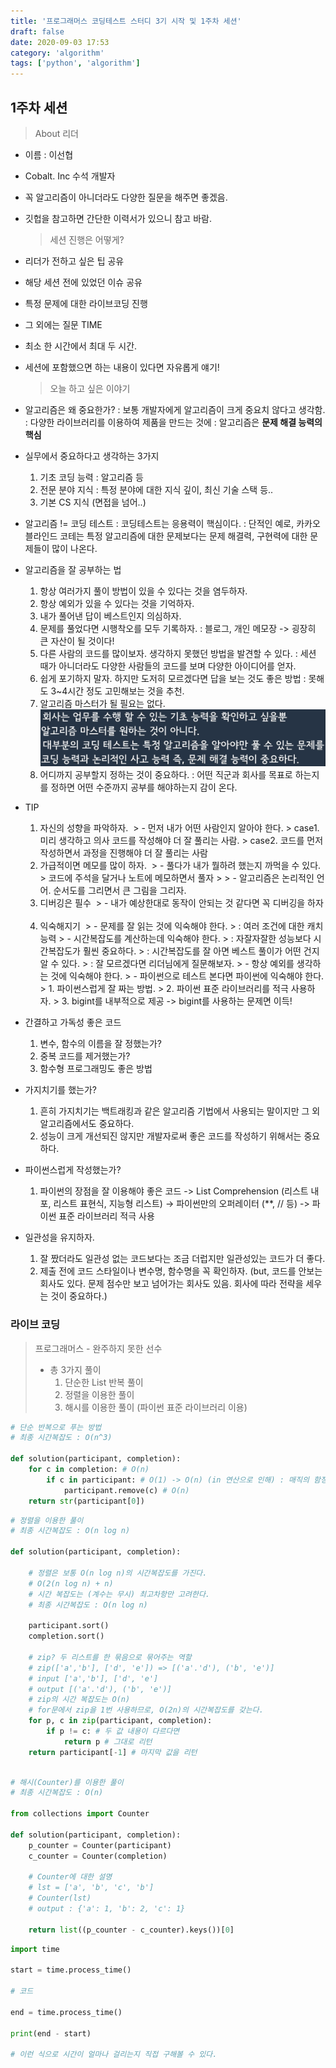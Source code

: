 ```yaml
---
title: '프로그래머스 코딩테스트 스터디 3기 시작 및 1주차 세션'
draft: false
date: 2020-09-03 17:53
category: 'algorithm'
tags: ['python', 'algorithm']
---
```


## 1주차 세션

> About 리더
> ​

- 이름 : 이선협
- Cobalt. Inc 수석 개발자
- 꼭 알고리즘이 아니더라도 다양한 질문을 해주면 좋겠음.
- 깃헙을 참고하면 간단한 이력서가 있으니 참고 바람.
  ​
  > 세션 진행은 어떻게?
  > ​
- 리더가 전하고 싶은 팁 공유
- 해당 세션 전에 있었던 이슈 공유
- 특정 문제에 대한 라이브코딩 진행
- 그 외에는 질문 TIME
- 최소 한 시간에서 최대 두 시간.
- 세션에 포함했으면 하는 내용이 있다면 자유롭게 얘기!
  ​
  > 오늘 하고 싶은 이야기
  > ​
- 알고리즘은 왜 중요한가?
  : 보통 개발자에게 알고리즘이 크게 중요치 않다고 생각함.
  : 다양한 라이브러리를 이용하여 제품을 만드는 것에
  : 알고리즘은 **문제 해결 능력의 핵심**
- 실무에서 중요하다고 생각하는 3가지
  1. 기초 코딩 능력 : 알고리즘 등
  2. 전문 분야 지식 : 특정 분야에 대한 지식 깊이, 최신 기술 스택 등..
  3. 기본 CS 지식 (면접을 넘어..)
     ​
- 알고리즘 != 코딩 테스트
  : 코딩테스트는 응용력이 핵심이다.
  : 단적인 예로, 카카오 블라인드 코테는 특정 알고리즘에 대한 문제보다는
  문제 해결력, 구현력에 대한 문제들이 많이 나온다.
  ​
- 알고리즘을 잘 공부하는 법
  ​

  1. 항상 여러가지 풀이 방법이 있을 수 있다는 것을 염두하자.
  2. 항상 예외가 있을 수 있다는 것을 기억하자.
  3. 내가 풀어낸 답이 베스트인지 의심하자.
  4. 문제를 풀었다면 시행착오를 모두 기록하자.
     : 블로그, 개인 메모장 -> 굉장히 큰 자산이 될 것이다!
  5. 다른 사람의 코드를 많이보자. 생각하지 못했던 방법을 발견할 수 있다.
     : 세션 때가 아니더라도 다양한 사람들의 코드를 보며 다양한 아이디어를 얻자.
  6. 쉽게 포기하지 말자. 하지만 도저히 모르겠다면 답을 보는 것도 좋은 방법
     : 못해도 3~4시간 정도 고민해보는 것을 추천.
  7. 알고리즘 마스터가 될 필요는 없다.
     ![image-20200902203916110](./2020-09-03-week1-session-img1.png)
  8. 어디까지 공부할지 정하는 것이 중요하다.
     : 어떤 직군과 회사를 목표로 하는지를 정하면 어떤 수준까지 공부를 해야하는지 감이 온다.
     ​

- TIP
  ​
  1. 자신의 성향을 파악하자.
     ​ > - 먼저 내가 어떤 사람인지 알아야 한다. > case1. 미리 생각하고 의사 코드를 작성해야 더 잘 풀리는 사람. > case2. 코드를 먼저 작성하면서 과정을 진행해야 더 잘 풀리는 사람
     ​
  2. 가급적이면 메모를 많이 하자.
     ​ > - 풀다가 내가 뭘하려 했는지 까먹을 수 있다. > 코드에 주석을 달거나 노트에 메모하면서 풀자 > > - 알고리즘은 논리적인 언어. 순서도를 그리면서 큰 그림을 그리자.
     ​
  3. 디버깅은 필수
     ​ > - 내가 예상한대로 동작이 안되는 것 같다면 꼭 디버깅을 하자
     ​
  4. 익숙해지기
     ​ > - 문제를 잘 읽는 것에 익숙해야 한다. > : 여러 조건에 대한 캐치 능력 > - 시간복잡도를 계산하는데 익숙해야 한다. > : 자잘자잘한 성능보다 시간복잡도가 훨씬 중요하다. > : 시간복잡도를 잘 아면 베스트 풀이가 어떤 건지 알 수 있다. > : 잘 모르겠다면 리더님에게 질문해보자. > - 항상 예외를 생각하는 것에 익숙해야 한다. > - 파이썬으로 테스트 본다면 파이썬에 익숙해야 한다. > 1. 파이썬스럽게 잘 짜는 방법. > 2. 파이썬 표준 라이브러리를 적극 사용하자. > 3. bigint를 내부적으로 제공 -> bigint를 사용하는 문제면 이득!
     ​
- 간결하고 가독성 좋은 코드
  ​

  1. 변수, 함수의 이름을 잘 정했는가?
  2. 중복 코드를 제거했는가?
  3. 함수형 프로그래밍도 좋은 방법
     ​

- 가지치기를 했는가?
  ​

  1. 흔히 가지치기는 백트래킹과 같은 알고리즘 기법에서 사용되는 말이지만
     그 외 알고리즘에서도 중요하다.
  2. 성능이 크게 개선되진 않지만 개발자로써 좋은 코드를 작성하기 위해서는 중요하다.
     ​

- 파이썬스럽게 작성했는가?
  ​

  1. 파이썬의 장점을 잘 이용해야 좋은 코드
     -> List Comprehension (리스트 내포, 리스트 표현식, 지능형 리스트)
     -> 파이썬만의 오퍼레이터 (\*\*, // 등)
     -> 파이썬 표준 라이브러리 적극 사용
     ​

- 일관성을 유지하자.
  ​

  1. 잘 짰더라도 일관성 없는 코드보다는 조금 더럽지만 일관성있는 코드가 더 좋다.
  2. 제출 전에 코드 스타일이나 변수명, 함수명을 꼭 확인하자.
     (but, 코드를 안보는 회사도 있다. 문제 점수만 보고 넘어가는 회사도 있음.
     회사에 따라 전략을 세우는 것이 중요하다.)
     ​
     ​
     ​

### 라이브 코딩

> 프로그래머스 - 완주하지 못한 선수
>
> - 총 3가지 풀이
>   1. 단순한 List 반복 풀이
>   2. 정렬을 이용한 풀이
>   3. 해시를 이용한 풀이 (파이썬 표준 라이브러리 이용)
>      ​

```python
# 단순 반복으로 푸는 방법
# 최종 시간복잡도 : O(n^3)
​
def solution(participant, completion):
    for c in completion: # O(n)
        if c in participant: # O(1) -> O(n) (in 연산으로 인해) : 매직의 함정
            participant.remove(c) # O(n)
    return str(participant[0])
```

```python
# 정렬을 이용한 풀이
# 최종 시간복잡도 : O(n log n)
​
def solution(participant, completion):

    # 정렬은 보통 O(n log n)의 시간복잡도를 가진다.
    # O(2(n log n) + n)
    # 시간 복잡도는 (계수는 무시) 최고차항만 고려한다.
    # 최종 시간복잡도 : O(n log n)

	participant.sort()
    completion.sort()
​
    # zip? 두 리스트를 한 묶음으로 묶어주는 역할
	# zip(['a','b'], ['d', 'e']) => [('a'.'d'), ('b', 'e')]
    # input ['a','b'], ['d', 'e']
    # output [('a'.'d'), ('b', 'e')]
   	# zip의 시간 복잡도는 O(n)
    # for문에서 zip을 1번 사용하므로, O(2n)의 시간복잡도를 갖는다.
    for p, c in zip(participant, completion):
        if p != c: # 두 값 내용이 다르다면
            return p # 그대로 리턴
    return participant[-1] # 마지막 값을 리턴
​
```

```python
# 해시(Counter)를 이용한 풀이
# 최종 시간복잡도 : O(n)
​
from collections import Counter
​
def solution(participant, completion):
    p_counter = Counter(participant)
    c_counter = Counter(completion)

    # Counter에 대한 설명
    # lst = ['a', 'b', 'c', 'b']
    # Counter(lst)
    # output : {'a': 1, 'b': 2, 'c': 1}

    return list((p_counter - c_counter).keys())[0]
```

```python
import time
​
start = time.process_time()
​
# 코드
​
end = time.process_time()
​
print(end - start)
​
# 이런 식으로 시간이 얼마나 걸리는지 직접 구해볼 수 있다.
```

##

